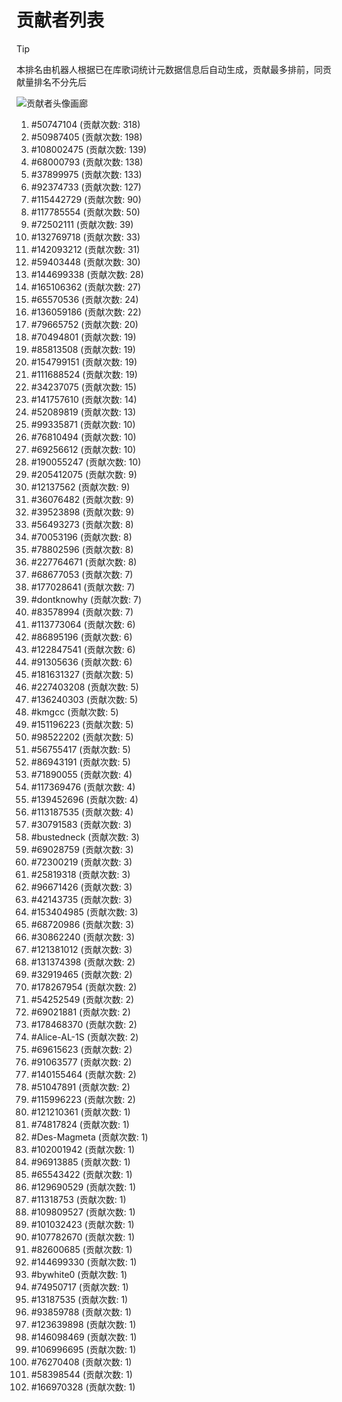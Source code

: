 # 贡献者列表

> [!TIP]
> 本排名由机器人根据已在库歌词统计元数据信息后自动生成，贡献最多排前，同贡献量排名不分先后

![贡献者头像画廊](./CONTRIBUTORS.svg)

1. #50747104 (贡献次数: 318)
2. #50987405 (贡献次数: 198)
3. #108002475 (贡献次数: 139)
4. #68000793 (贡献次数: 138)
5. #37899975 (贡献次数: 133)
6. #92374733 (贡献次数: 127)
7. #115442729 (贡献次数: 90)
8. #117785554 (贡献次数: 50)
9. #72502111 (贡献次数: 39)
10. #132769718 (贡献次数: 33)
11. #142093212 (贡献次数: 31)
12. #59403448 (贡献次数: 30)
13. #144699338 (贡献次数: 28)
14. #165106362 (贡献次数: 27)
15. #65570536 (贡献次数: 24)
16. #136059186 (贡献次数: 22)
17. #79665752 (贡献次数: 20)
18. #70494801 (贡献次数: 19)
19. #85813508 (贡献次数: 19)
20. #154799151 (贡献次数: 19)
21. #111688524 (贡献次数: 19)
22. #34237075 (贡献次数: 15)
23. #141757610 (贡献次数: 14)
24. #52089819 (贡献次数: 13)
25. #99335871 (贡献次数: 10)
26. #76810494 (贡献次数: 10)
27. #69256612 (贡献次数: 10)
28. #190055247 (贡献次数: 10)
29. #205412075 (贡献次数: 9)
30. #12137562 (贡献次数: 9)
31. #36076482 (贡献次数: 9)
32. #39523898 (贡献次数: 9)
33. #56493273 (贡献次数: 8)
34. #70053196 (贡献次数: 8)
35. #78802596 (贡献次数: 8)
36. #227764671 (贡献次数: 8)
37. #68677053 (贡献次数: 7)
38. #177028641 (贡献次数: 7)
39. #dontknowhy (贡献次数: 7)
40. #83578994 (贡献次数: 7)
41. #113773064 (贡献次数: 6)
42. #86895196 (贡献次数: 6)
43. #122847541 (贡献次数: 6)
44. #91305636 (贡献次数: 6)
45. #181631327 (贡献次数: 5)
46. #227403208 (贡献次数: 5)
47. #136240303 (贡献次数: 5)
48. #kmgcc (贡献次数: 5)
49. #151196223 (贡献次数: 5)
50. #98522202 (贡献次数: 5)
51. #56755417 (贡献次数: 5)
52. #86943191 (贡献次数: 5)
53. #71890055 (贡献次数: 4)
54. #117369476 (贡献次数: 4)
55. #139452696 (贡献次数: 4)
56. #113187535 (贡献次数: 4)
57. #30791583 (贡献次数: 3)
58. #bustedneck (贡献次数: 3)
59. #69028759 (贡献次数: 3)
60. #72300219 (贡献次数: 3)
61. #25819318 (贡献次数: 3)
62. #96671426 (贡献次数: 3)
63. #42143735 (贡献次数: 3)
64. #153404985 (贡献次数: 3)
65. #68720986 (贡献次数: 3)
66. #30862240 (贡献次数: 3)
67. #121381012 (贡献次数: 3)
68. #131374398 (贡献次数: 2)
69. #32919465 (贡献次数: 2)
70. #178267954 (贡献次数: 2)
71. #54252549 (贡献次数: 2)
72. #69021881 (贡献次数: 2)
73. #178468370 (贡献次数: 2)
74. #Alice-AL-1S (贡献次数: 2)
75. #69615623 (贡献次数: 2)
76. #91063577 (贡献次数: 2)
77. #140155464 (贡献次数: 2)
78. #51047891 (贡献次数: 2)
79. #115996223 (贡献次数: 2)
80. #121210361 (贡献次数: 1)
81. #74817824 (贡献次数: 1)
82. #Des-Magmeta (贡献次数: 1)
83. #102001942 (贡献次数: 1)
84. #96913885 (贡献次数: 1)
85. #65543422 (贡献次数: 1)
86. #129690529 (贡献次数: 1)
87. #11318753 (贡献次数: 1)
88. #109809527 (贡献次数: 1)
89. #101032423 (贡献次数: 1)
90. #107782670 (贡献次数: 1)
91. #82600685 (贡献次数: 1)
92. #144699330 (贡献次数: 1)
93. #bywhite0 (贡献次数: 1)
94. #74950717 (贡献次数: 1)
95. #13187535 (贡献次数: 1)
96. #93859788 (贡献次数: 1)
97. #123639898 (贡献次数: 1)
98. #146098469 (贡献次数: 1)
99. #106996695 (贡献次数: 1)
100. #76270408 (贡献次数: 1)
101. #58398544 (贡献次数: 1)
102. #166970328 (贡献次数: 1)
